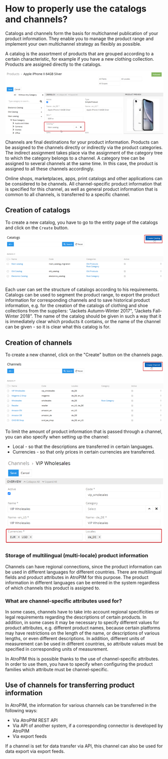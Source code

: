# How to properly use the catalogs and channels?

Catalogs and channels form the basis for multichannel publication of your product information. They enable you to manage the product range and implement your own multichannel strategy as flexibly as possible.

A catalog is the assortment of products that are grouped according to a certain characteristic, for example if you have a new clothing collection. Products are assigned directly to the catalogs.

![](../_assets/how-tos/how-to-use-the-catalogs-and-channels/image29.png) 

Channels are final destinations for your product information. Products can be assigned to the channels directly or indirectly via the product categories. The indirect assignment takes place via the assignment of the category tree to which the category belongs to a channel. A category tree can be assigned to several channels at the same time. In this case, the product is assigned to all these channels accordingly.

Online shops, marketplaces, apps, print catalogs and other applications can be considered to be channels. All channel-specific product information that is specified for this channel, as well as general product information that is common to all channels, is transferred to a specific channel.

## Creation of catalogs

To create a new catalog, you have to go to the entity page of the catalogs and click on the `Create` button.

![](../_assets/how-tos/how-to-use-the-catalogs-and-channels/image11.png)

Each user can set the structure of catalogs according to his requirements. Catalogs can be used to segment the product range, to export the product information for corresponding channels and to save historical product information, e.g. for the creation of the catalogs of clothing and shoe collections from the suppliers: "Jackets Autumn-Winter 2017", “Jackets Fall-Winter 2018”. The name of the catalog should be given in such a way that it is immediately clear which products it contains, or the name of the channel can be given - so it is clear what this catalog is for.

## Creation of channels

To create a new channel, click on the "Create" button on the channels page.

![](../_assets/how-tos/how-to-use-the-catalogs-and-channels/image37.png)

To limit the amount of product information that is passed through a channel, you can also specify when setting up the channel:

- Local - so that the descriptions are transferred in certain languages.
- Currencies - so that only prices in certain currencies are transferred.

![](../_assets/how-tos/how-to-use-the-catalogs-and-channels/image51.png)

### Storage of multilingual (multi-locale) product information

Channels can have regional connections, since the product information can be used in different languages ​​for different countries. There are multilingual fields and product attributes in AtroPIM for this purpose. The product information in different languages ​​can be entered in the system regardless of which channels this product is assigned to.

### What are channel-specific attributes used for?

In some cases, channels have to take into account regional specificities or legal requirements regarding the descriptions of certain products. In addition, in some cases it may be necessary to specify different values ​​for product attributes, e.g. different product names, because certain platforms may have restrictions on the length of the name, or descriptions of various lengths, or even different descriptions. In addition, different units of measurement can be used in different countries, so attribute values ​​must be specified in corresponding units of measurement.

In AtroPIM this is possible thanks to the use of channel-specific attributes. In order to use them, you have to specify when configuring the product families which attribute must be channel-specific.

## Use of channels for transferring product information

In AtroPIM, the information for various channels can be transferred in the following ways:

- Via AtroPIM REST API
- Via API of another system, if a corresponding connector is developed by AtroPIM
- Via export feeds

If a channel is set for data transfer via API, this channel can also be used for data export via export feeds.
